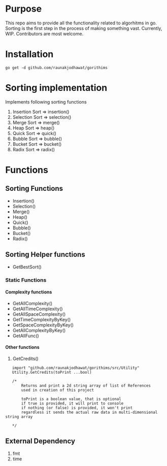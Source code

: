 # Purpose
This repo aims to provide all the functionality related to algorhitms in go. Sorting is the first step in the process of making something vast. Currently, WIP. Contributors are most welcome.

# Installation
```
go get -d github.com/raunakjodhawat/gorithims
```
   
# Sorting implementation
Implements following sorting functions
1. Insertion Sort => insertion()
2. Selection Sort => selection()
3. Merge Sort => merge()
4. Heap Sort => heap()
5. Quick Sort => quick()
6. Bubble Sort => bubble()
7. Bucket Sort => bucket()
8. Radix Sort => radix()

# Functions
## Sorting Functions
- Insertion()
- Selection()
- Merge()
- Heap()
- Quick()
- Bubble()
- Bucket()
- Radix()

## Sorting Helper functions
- GetBestSort()

### Static Functions
#### Complexity functions
- GetAllComplexity()
- GetAllTimeComplexity()
- GetAllSpaceComplexity()
- GetTimeComplexityByKey()
- GetSpaceComplexityByKey()
- GetAllComplexityByKey()
- GetAllFunc()
#### Other functions
1. GetCredits()
 ```
    import "github.com/raunakjodhawat/gorithims/src/Utility"
    Utility.GetCredits(toPrint ...bool)
    
    /*  
        Returns and print a 2d string array of list of References
        used in creation of this project

        toPrint is a boolean value, that is optional
        if true is provided, it will print to console
        if nothing (or false) is provided, it won't print
        regardless it sends the actual raw data in multi-dimensional string array
    
    */
  ```

## External Dependency
1. fmt
2. time